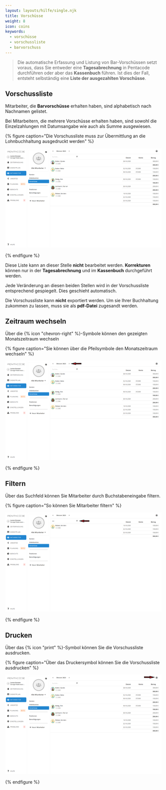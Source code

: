 ```yaml
---
layout: layouts/hilfe/single.njk
title: Vorschüsse
weight: 8
icon: coins
keywords:
  - vorschüsse
  - vorschussliste
  - barvorschuss
---
```


> Die automatische Erfassung und Listung von Bar-Vorschüssen setzt voraus, dass Sie entweder eine **Tagesabrechnung** in Pentacode durchführen oder aber das **Kassenbuch** führen. Ist dies der Fall, entsteht selbständig eine **Liste der ausgezahlten Vorschüsse**.

## Vorschussliste

Mitarbeiter, die **Barvorschüsse** erhalten haben, sind alphabetisch nach Nachnamen gelistet.

Bei Mitarbeitern, die mehrere Vorschüsse erhalten haben, sind sowohl die Einzelzahlungen mit Datumsangabe wie auch als Summe ausgewiesen.

{% figure caption="Die Vorschussliste muss zur Übermittlung an die Lohnbuchhaltung ausgedruckt werden" %}

![](/uploads/vorschusse3.png)

{% endfigure %}

Diese Liste kann an dieser Stelle **nicht** bearbeitet werden. **Korrekturen** können nur in der **Tagesabrechnung** und im **Kassenbuch** durchgeführt werden.

Jede Veränderung an diesen beiden Stellen wird in der Vorschussliste entsprechend gespiegelt. Dies geschieht automatisch.

Die Vorschussliste kann **nicht** exportiert werden. Um sie Ihrer Buchhaltung zukommen zu lassen, muss sie als **pdf-Datei** zugesandt werden.

## Zeitraum wechseln

Über die {% icon "chevron-right" %}-Symbole können den gezeigten Monatszeitraum wechseln

{% figure caption="Sie können über die Pfeilsymbole den Monatszeitraum wechseln" %}

![](/uploads/vorschusse-zeitraum-wechseln.png)

{% endfigure %}

## Filtern

Über das Suchfeld können Sie Mitarbeiter durch Buchstabeneingabe filtern.

{% figure caption="So können Sie Mitarbeiter filtern" %}

![](/uploads/vorschusse-filtern.png)

{% endfigure %}

## Drucken

Über das {% icon "print" %}-Symbol können Sie die Vorschussliste ausdrucken.

{% figure caption="Über das Druckersymbol können Sie die Vorschussliste ausdrucken" %}

![](/uploads/vorschusse-drucken.png)

{% endfigure %}
